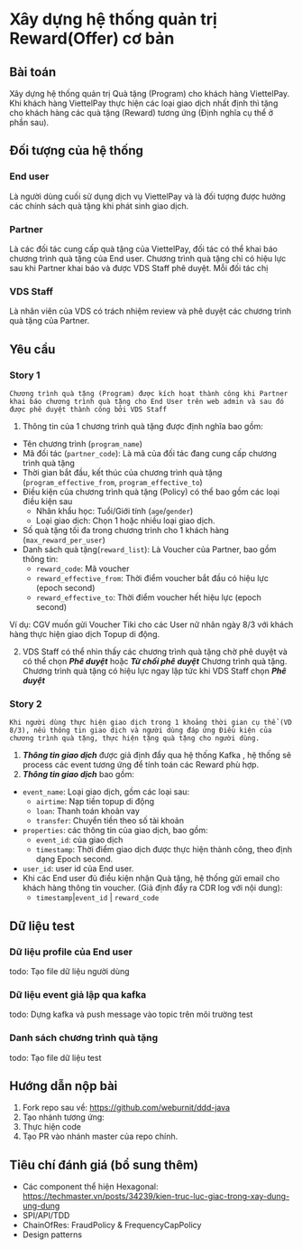 
# Xây dựng hệ thống quản trị Reward(Offer) cơ bản

## Bài toán
Xây dựng hệ thống quản trị Quà tặng (Program) cho khách hàng ViettelPay. Khi khách hàng ViettelPay thực hiện các loại giao dịch nhất định thì tặng cho khách hàng các quà tặng (Reward) tương ứng (Định nghĩa cụ thể ở phần sau). 

## Đối tượng của hệ thống
### End user
Là người dùng cuối sử dụng dịch vụ ViettelPay và là đối tượng được hưởng các chính sách quà tặng khi phát sinh giao dịch. 
### Partner 
Là các đối tác cung cấp quà tặng của ViettelPay, đối tác có thể khai báo chương trình quà tặng của End user. Chương trình quà tặng chỉ có hiệu lực sau khi Partner khai báo và được VDS Staff phê duyệt. Mỗi đối tác chị 
### VDS Staff
Là nhân viên của VDS có trách nhiệm review và phê duyệt các chương trình quà tặng của Partner. 

## Yêu cầu 
### Story 1 
`Chương trình quà tặng (Program) được kích hoạt thành công khi Partner khai báo chương trình quà tặng cho End User trên web admin và sau đó được phê duyệt thành công bởi VDS Staff`

1. Thông tin của 1 chương trình quà tặng được định nghĩa bao gồm: 
- Tên chương trình (`program_name`)
- Mã đối tác (`partner_code`): Là mã của đối tác đang cung cấp chương trình quà tặng
- Thời gian bắt đầu, kết thúc của chương trình quà tặng (`program_effective_from`, `program_effective_to`)
- Điều kiện của chương trình quà tặng (Policy) có thể bao gồm các loại điều kiện sau
	- Nhân khẩu học: Tuổi/Giới tính (`age`/`gender`)
	- Loại giao dịch: Chọn 1 hoặc nhiều loại giao dịch. 
- Số quà tặng tối đa trong chương trình cho 1 khách hàng (`max_reward_per_user`)
- Danh sách quà tặng(`reward_list`): Là Voucher của Partner, bao gồm thông tin:
	- `reward_code`: Mã voucher 
	- `reward_effective_from`: Thời điểm voucher bắt đầu có hiệu lực (epoch second)
 	- `reward_effective_to`: Thời điểm voucher hết hiệu lực (epoch second)

Ví dụ: CGV muốn gửi Voucher Tiki cho các User nữ nhân ngày 8/3 với khách hàng thực hiện giao dịch Topup di động.

2. VDS Staff có thể nhìn thấy các chương trình quà tặng chờ phê duyệt và có thể chọn ***Phê duyệt*** hoặc ***Từ chối phê duyệt*** Chương trình quà tặng. Chương trình quà tặng có hiệu lực ngay lập tức khi VDS Staff chọn ***Phê duyệt***

### Story 2 
`Khi người dùng thực hiện giao dịch trong 1 khoảng thời gian cụ thể (VD 8/3), nếu thông tin giao dịch và người dùng đáp ứng Điều kiện của chương trình quà tặng, thực hiện tặng quà tặng cho người dùng.`

1. ***Thông tin giao dịch*** được giả định đẩy qua hệ thống Kafka , hệ thống sẽ process các event tương ứng để tính toán các Reward phù hợp.
2. ***Thông tin giao dịch*** bao gồm: 
- `event_name`: Loại giao dịch, gồm các loại sau: 
	- `airtime`:  Nạp tiền topup di động 
	- `loan`:  Thanh toán khoản vay
	- `transfer`:  Chuyển tiền theo số tài khoản
- `properties`: các thông tin của giao dịch, bao gồm: 
	- `event_id`:  của giao dịch
	- `timestamp`: Thời điểm giao dịch được thực hiện thành công, theo định dạng Epoch second. 
- `user_id`: user id của End user. 
- Khi các End user đủ điều kiện nhận Quà tặng, hệ thống gửi email cho khách hàng thông tin voucher. (Giả định đẩy ra CDR log với nội dung):
	- `timestamp`|`event_id` | `reward_code`

## Dữ liệu test 
### Dữ liệu profile của End user
todo: Tạo file dữ liệu người dùng
### Dữ liệu event giả lập qua kafka 
todo: Dựng kafka và push message vào topic trên môi trường test
### Danh sách chương trình quà tặng
todo: Tạo file dữ liệu test
 
## Hướng dẫn nộp bài 
1. Fork repo sau về: https://github.com/weburnit/ddd-java
2. Tạo nhánh tương ứng: <email>
3. Thực hiện code
4. Tạo PR vào nhánh master của repo chính. 

## Tiêu chí đánh giá (bổ sung thêm)
* Các component thể hiện Hexagonal: https://techmaster.vn/posts/34239/kien-truc-luc-giac-trong-xay-dung-ung-dung
* SPI/API/TDD
* ChainOfRes: FraudPolicy & FrequencyCapPolicy
* Design patterns
